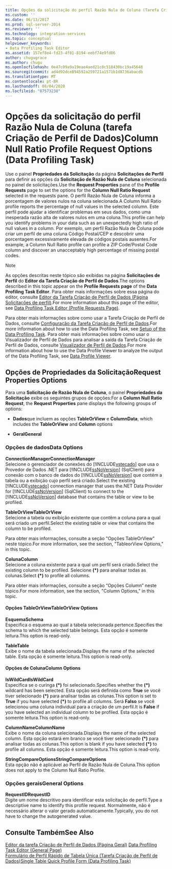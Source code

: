 ```yaml
---
title: Opções da solicitação do perfil Razão Nula de Coluna (Tarefa Criação de Perfil de Dados) | Microsoft Docs
ms.custom: ''
ms.date: 06/13/2017
ms.prod: sql-server-2014
ms.reviewer: ''
ms.technology: integration-services
ms.topic: conceptual
helpviewer_keywords:
- Data Profiling Task Editor
ms.assetid: 157ef8e4-fd23-4f81-8194-eebf74e9fd86
author: chugugrace
ms.author: chugu
ms.openlocfilehash: 0e47c09a9a19eae4aed21c0c518430bc19a45648
ms.sourcegitcommit: ad4d92dce894592a259721a1571b1d8736abacdb
ms.translationtype: MT
ms.contentlocale: pt-BR
ms.lasthandoff: 08/04/2020
ms.locfileid: "87573238"
---
```

# <a name="column-null-ratio-profile-request-options-data-profiling-task"></a><span data-ttu-id="ab200-102">Opções da solicitação do perfil Razão Nula de Coluna (tarefa Criação de Perfil de Dados)</span><span class="sxs-lookup"><span data-stu-id="ab200-102">Column Null Ratio Profile Request Options (Data Profiling Task)</span></span>
  <span data-ttu-id="ab200-103">Use o painel **Propriedades da Solicitação** da página **Solicitações de Perfil** para definir as opções da **Solicitação de Razão Nula de Coluna** selecionada no painel de solicitações.</span><span class="sxs-lookup"><span data-stu-id="ab200-103">Use the **Request Properties** pane of the **Profile Requests** page to set the options for the **Column Null Ratio Request** selected in the requests pane.</span></span> <span data-ttu-id="ab200-104">O perfil Razão Nula de Coluna informa a porcentagem de valores nulos na coluna selecionada.</span><span class="sxs-lookup"><span data-stu-id="ab200-104">A Column Null Ratio profile reports the percentage of null values in the selected column.</span></span> <span data-ttu-id="ab200-105">Este perfil pode ajudar a identificar problemas em seus dados, como uma inesperada razão alta de valores nulos em uma coluna.</span><span class="sxs-lookup"><span data-stu-id="ab200-105">This profile can help you identify problems in your data such as an unexpectedly high ratio of null values in a column.</span></span> <span data-ttu-id="ab200-106">Por exemplo, um perfil Razão Nula de Coluna pode criar um perfil de uma coluna Código Postal/CEP e descobrir uma porcentagem excessivamente elevada de códigos postais ausentes.</span><span class="sxs-lookup"><span data-stu-id="ab200-106">For example, a Column Null Ratio profile can profile a ZIP Code/Postal Code column and discover an unacceptably high percentage of missing postal codes.</span></span>  
  
> [!NOTE]  
>  <span data-ttu-id="ab200-107">As opções descritas neste tópico são exibidas na página **Solicitações de Perfil** do **Editor da Tarefa Criação de Perfil de Dados**.</span><span class="sxs-lookup"><span data-stu-id="ab200-107">The options described in this topic appear on the **Profile Requests page** of the **Data Profiling Task Editor**.</span></span> <span data-ttu-id="ab200-108">Para obter mais informações sobre essa página do editor, consulte [Editor da Tarefa Criação de Perfil de Dados &#40;Página Solicitações de perfil&#41;](data-profiling-task-editor-profile-requests-page.md).</span><span class="sxs-lookup"><span data-stu-id="ab200-108">For more information about this page of the editor, see [Data Profiling Task Editor &#40;Profile Requests Page&#41;](data-profiling-task-editor-profile-requests-page.md).</span></span>  
  
 <span data-ttu-id="ab200-109">Para obter mais informações sobre como usar a Tarefa Criação de Perfil de Dados, consulte [Configuração da Tarefa Criação de Perfil de Dados](data-profiling-task.md).</span><span class="sxs-lookup"><span data-stu-id="ab200-109">For more information about how to use the Data Profiling Task, see [Setup of the Data Profiling Task](data-profiling-task.md).</span></span> <span data-ttu-id="ab200-110">Para obter mais informações sobre como usar o Visualizador de Perfil de Dados para analisar a saída da Tarefa Criação de Perfil de Dados, consulte [Visualizador de Perfil de Dados](data-profile-viewer.md).</span><span class="sxs-lookup"><span data-stu-id="ab200-110">For more information about how to use the Data Profile Viewer to analyze the output of the Data Profiling Task, see [Data Profile Viewer](data-profile-viewer.md).</span></span>  
  
## <a name="request-properties-options"></a><span data-ttu-id="ab200-111">Opções de Propriedades da Solicitação</span><span class="sxs-lookup"><span data-stu-id="ab200-111">Request Properties Options</span></span>  
 <span data-ttu-id="ab200-112">Para uma **Solicitação de Razão Nula de Coluna**, o painel **Propriedades da Solicitação** exibe os seguintes grupos de opções:</span><span class="sxs-lookup"><span data-stu-id="ab200-112">For a **Column Null Ratio Request**, the **Request Properties** pane displays the following groups of options:</span></span>  
  
-   <span data-ttu-id="ab200-113">**Dados**que incluem as opções **TableOrView** e **Column**</span><span class="sxs-lookup"><span data-stu-id="ab200-113">**Data**, which includes the **TableOrView** and **Column** options</span></span>  
  
-   <span data-ttu-id="ab200-114">**Geral**</span><span class="sxs-lookup"><span data-stu-id="ab200-114">**General**</span></span>  
  
### <a name="data-options"></a><span data-ttu-id="ab200-115">Opções de dados</span><span class="sxs-lookup"><span data-stu-id="ab200-115">Data Options</span></span>  
 <span data-ttu-id="ab200-116">**ConnectionManager**</span><span class="sxs-lookup"><span data-stu-id="ab200-116">**ConnectionManager**</span></span>  
 <span data-ttu-id="ab200-117">Selecione o gerenciador de conexões do [!INCLUDE[vstecado](../../includes/vstecado-md.md)] que usa o Provedor de Dados .NET para [!INCLUDE[ssNoVersion](../../includes/ssnoversion-md.md)] (SqlClient) para conexão com o banco de dados do [!INCLUDE[ssNoVersion](../../includes/ssnoversion-md.md)] que contém a tabela ou a exibição cujo perfil será criado.</span><span class="sxs-lookup"><span data-stu-id="ab200-117">Select the existing [!INCLUDE[vstecado](../../includes/vstecado-md.md)] connection manager that uses the.NET Data Provider for [!INCLUDE[ssNoVersion](../../includes/ssnoversion-md.md)] (SqlClient) to connect to the [!INCLUDE[ssNoVersion](../../includes/ssnoversion-md.md)] database that contains the table or view to be profiled.</span></span>  
  
 <span data-ttu-id="ab200-118">**TableOrView**</span><span class="sxs-lookup"><span data-stu-id="ab200-118">**TableOrView**</span></span>  
 <span data-ttu-id="ab200-119">Selecione a tabela ou exibição existente que contêm a coluna para a qual será criado um perfil.</span><span class="sxs-lookup"><span data-stu-id="ab200-119">Select the existing table or view that contains the column to be profiled.</span></span>  
  
 <span data-ttu-id="ab200-120">Para obter mais informações, consulte a seção "Opções TableOrView" neste tópico.</span><span class="sxs-lookup"><span data-stu-id="ab200-120">For more information, see the section, "TableorView Options," in this topic.</span></span>  
  
 <span data-ttu-id="ab200-121">**Coluna**</span><span class="sxs-lookup"><span data-stu-id="ab200-121">**Column**</span></span>  
 <span data-ttu-id="ab200-122">Selecione a coluna existente para a qual um perfil será criado.</span><span class="sxs-lookup"><span data-stu-id="ab200-122">Select the existing column to be profiled.</span></span> <span data-ttu-id="ab200-123">Selecione **(\*)** para analisar todas as colunas.</span><span class="sxs-lookup"><span data-stu-id="ab200-123">Select **(\*)** to profile all columns.</span></span>  
  
 <span data-ttu-id="ab200-124">Para obter mais informações, consulte a seção “Opções Column” neste tópico.</span><span class="sxs-lookup"><span data-stu-id="ab200-124">For more information, see the section, "Column Options," in this topic.</span></span>  
  
#### <a name="tableorview-options"></a><span data-ttu-id="ab200-125">Opções TableOrView</span><span class="sxs-lookup"><span data-stu-id="ab200-125">TableOrView Options</span></span>  
 <span data-ttu-id="ab200-126">**Esquema**</span><span class="sxs-lookup"><span data-stu-id="ab200-126">**Schema**</span></span>  
 <span data-ttu-id="ab200-127">Especifica o esquema ao qual a tabela selecionada pertence.</span><span class="sxs-lookup"><span data-stu-id="ab200-127">Specifies the schema to which the selected table belongs.</span></span> <span data-ttu-id="ab200-128">Esta opção é somente leitura.</span><span class="sxs-lookup"><span data-stu-id="ab200-128">This option is read-only.</span></span>  
  
 <span data-ttu-id="ab200-129">**Table**</span><span class="sxs-lookup"><span data-stu-id="ab200-129">**Table**</span></span>  
 <span data-ttu-id="ab200-130">Exibe o nome da tabela selecionada.</span><span class="sxs-lookup"><span data-stu-id="ab200-130">Displays the name of the selected table.</span></span> <span data-ttu-id="ab200-131">Esta opção é somente leitura.</span><span class="sxs-lookup"><span data-stu-id="ab200-131">This option is read-only.</span></span>  
  
#### <a name="column-options"></a><span data-ttu-id="ab200-132">Opções de Coluna</span><span class="sxs-lookup"><span data-stu-id="ab200-132">Column Options</span></span>  
 <span data-ttu-id="ab200-133">**IsWildCard**</span><span class="sxs-lookup"><span data-stu-id="ab200-133">**IsWildCard**</span></span>  
 <span data-ttu-id="ab200-134">Especifica se o curinga **(\*)** foi selecionado.</span><span class="sxs-lookup"><span data-stu-id="ab200-134">Specifies whether the **(\*)** wildcard has been selected.</span></span> <span data-ttu-id="ab200-135">Esta opção será definida como **True** se você tiver selecionado **(\*)** para analisar todas as colunas.</span><span class="sxs-lookup"><span data-stu-id="ab200-135">This option is set to **True** if you have selected **(\*)** to profile all columns.</span></span> <span data-ttu-id="ab200-136">Será **Falso** se você selecionou uma coluna individual para a criação de um perfil.</span><span class="sxs-lookup"><span data-stu-id="ab200-136">It is **False** if you have selected an individual column to be profiled.</span></span> <span data-ttu-id="ab200-137">Esta opção é somente leitura.</span><span class="sxs-lookup"><span data-stu-id="ab200-137">This option is read-only.</span></span>  
  
 <span data-ttu-id="ab200-138">**ColumnName**</span><span class="sxs-lookup"><span data-stu-id="ab200-138">**ColumnName**</span></span>  
 <span data-ttu-id="ab200-139">Exibe o nome da coluna selecionada.</span><span class="sxs-lookup"><span data-stu-id="ab200-139">Displays the name of the selected column.</span></span> <span data-ttu-id="ab200-140">Esta opção estará em branco se você tiver selecionado **(\*)** para analisar todas as colunas.</span><span class="sxs-lookup"><span data-stu-id="ab200-140">This option is blank if you have selected **(\*)** to profile all columns.</span></span> <span data-ttu-id="ab200-141">Esta opção é somente leitura.</span><span class="sxs-lookup"><span data-stu-id="ab200-141">This option is read-only.</span></span>  
  
 <span data-ttu-id="ab200-142">**StringCompareOptions**</span><span class="sxs-lookup"><span data-stu-id="ab200-142">**StringCompareOptions**</span></span>  
 <span data-ttu-id="ab200-143">Esta opção não é aplicável ao Perfil de Razão Nula de Coluna.</span><span class="sxs-lookup"><span data-stu-id="ab200-143">This option does not apply to the Column Null Ratio Profile.</span></span>  
  
### <a name="general-options"></a><span data-ttu-id="ab200-144">Opções gerais</span><span class="sxs-lookup"><span data-stu-id="ab200-144">General Options</span></span>  
 <span data-ttu-id="ab200-145">**RequestID**</span><span class="sxs-lookup"><span data-stu-id="ab200-145">**RequestID**</span></span>  
 <span data-ttu-id="ab200-146">Digite um nome descritivo para identificar esta solicitação de perfil.</span><span class="sxs-lookup"><span data-stu-id="ab200-146">Type a descriptive name to identify this profile request.</span></span> <span data-ttu-id="ab200-147">Normalmente, não é necessário alterar o valor gerado automaticamente.</span><span class="sxs-lookup"><span data-stu-id="ab200-147">Typically, you do not have to change the autogenerated value.</span></span>  
  
## <a name="see-also"></a><span data-ttu-id="ab200-148">Consulte Também</span><span class="sxs-lookup"><span data-stu-id="ab200-148">See Also</span></span>  
 <span data-ttu-id="ab200-149">[Editor da tarefa Criação de Perfil de Dados &#40;Página Geral&#41;](../general-page-of-integration-services-designers-options.md) </span><span class="sxs-lookup"><span data-stu-id="ab200-149">[Data Profiling Task Editor &#40;General Page&#41;](../general-page-of-integration-services-designers-options.md) </span></span>  
 [<span data-ttu-id="ab200-150">Formulário de Perfil Rápido de Tabela Única &#40;Tarefa Criação de Perfil de Dados&#41;</span><span class="sxs-lookup"><span data-stu-id="ab200-150">Single Table Quick Profile Form &#40;Data Profiling Task&#41;</span></span>](single-table-quick-profile-form-data-profiling-task.md)  
  
  
